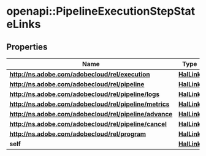 # openapi::PipelineExecutionStepStateLinks

## Properties
Name | Type | Description | Notes
------------ | ------------- | ------------- | -------------
**http://ns.adobe.com/adobecloud/rel/execution** | [**HalLink**](HalLink.md) |  | [optional] 
**http://ns.adobe.com/adobecloud/rel/pipeline** | [**HalLink**](HalLink.md) |  | [optional] 
**http://ns.adobe.com/adobecloud/rel/pipeline/logs** | [**HalLink**](HalLink.md) |  | [optional] 
**http://ns.adobe.com/adobecloud/rel/pipeline/metrics** | [**HalLink**](HalLink.md) |  | [optional] 
**http://ns.adobe.com/adobecloud/rel/pipeline/advance** | [**HalLink**](HalLink.md) |  | [optional] 
**http://ns.adobe.com/adobecloud/rel/pipeline/cancel** | [**HalLink**](HalLink.md) |  | [optional] 
**http://ns.adobe.com/adobecloud/rel/program** | [**HalLink**](HalLink.md) |  | [optional] 
**self** | [**HalLink**](HalLink.md) |  | [optional] 


